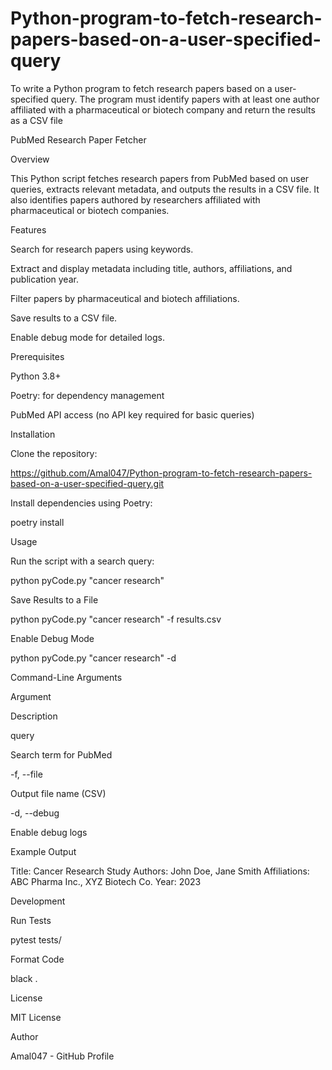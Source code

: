 # Python-program-to-fetch-research-papers-based-on-a-user-specified-query

To write a Python program to fetch research papers based on a user-specified query. The program must identify papers with at least one author affiliated with a pharmaceutical or biotech company and return the results as a CSV file

PubMed Research Paper Fetcher

Overview

This Python script fetches research papers from PubMed based on user queries, extracts relevant metadata, and outputs the results in a CSV file. It also identifies papers authored by researchers affiliated with pharmaceutical or biotech companies.

Features

Search for research papers using keywords.

Extract and display metadata including title, authors, affiliations, and publication year.

Filter papers by pharmaceutical and biotech affiliations.

Save results to a CSV file.

Enable debug mode for detailed logs.

Prerequisites

Python 3.8+

Poetry: for dependency management

PubMed API access (no API key required for basic queries)

Installation

Clone the repository:

https://github.com/Amal047/Python-program-to-fetch-research-papers-based-on-a-user-specified-query.git

Install dependencies using Poetry:

poetry install

Usage

Run the script with a search query:

python pyCode.py "cancer research"

Save Results to a File

python pyCode.py "cancer research" -f results.csv

Enable Debug Mode

python pyCode.py "cancer research" -d

Command-Line Arguments

Argument

Description

query

Search term for PubMed

-f, --file

Output file name (CSV)

-d, --debug

Enable debug logs

Example Output

Title: Cancer Research Study
Authors: John Doe, Jane Smith
Affiliations: ABC Pharma Inc., XYZ Biotech Co.
Year: 2023

Development

Run Tests

pytest tests/

Format Code

black .

License

MIT License

Author

Amal047 - GitHub Profile
